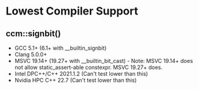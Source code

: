 # Lowest Compiler Support

## ccm::signbit()

* GCC 5.1+ (6.1+ with __builtin_signbit)
* Clang 5.0.0+
* MSVC 19.14+ (19.27+ with __builtin_bit_cast) - Note: MSVC 19.14+ does not allow static_assert-able constexpr. MSVC
  19.27+ does.
* Intel DPC++/C++ 2021.1.2 (Can't test lower than this)
* Nvidia HPC C++ 22.7 (Can't test lower than this)


